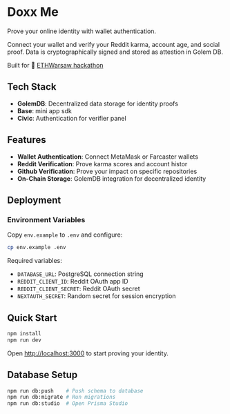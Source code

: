 # Doxx Me

Prove your online identity with wallet authentication. 

Connect your wallet and verify your Reddit karma, account age, and social proof. Data is cryptographically signed and stored as attestion in Golem DB. 

Built for 💜 [ETHWarsaw hackathon](https://www.ethwarsaw.dev/hackathon)

## Tech Stack

- **GolemDB**: Decentralized data storage for identity proofs
- **Base**: mini app sdk  
- **Civic**: Authentication for verifier panel

## Features

- **Wallet Authentication**: Connect MetaMask or Farcaster wallets
- **Reddit Verification**: Prove karma scores and account histor
- **Github Verification**: Prove your impact on specific repositories 
- **On-Chain Storage**: GolemDB integration for decentralized identity

## Deployment

### Environment Variables

Copy `env.example` to `.env` and configure:

```bash
cp env.example .env
```

Required variables:
- `DATABASE_URL`: PostgreSQL connection string
- `REDDIT_CLIENT_ID`: Reddit OAuth app ID
- `REDDIT_CLIENT_SECRET`: Reddit OAuth secret
- `NEXTAUTH_SECRET`: Random secret for session encryption

## Quick Start

```bash
npm install
npm run dev
```

Open [http://localhost:3000](http://localhost:3000) to start proving your identity.

## Database Setup

```bash
npm run db:push    # Push schema to database
npm run db:migrate # Run migrations
npm run db:studio  # Open Prisma Studio
```

